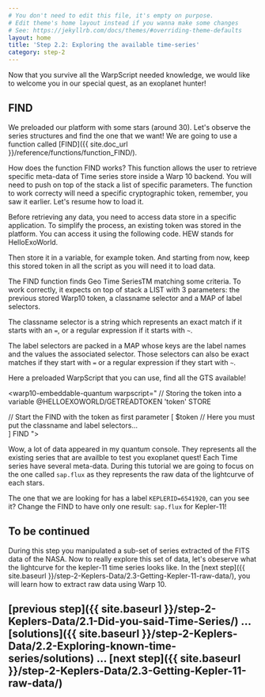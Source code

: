 ```yaml
---
# You don't need to edit this file, it's empty on purpose.
# Edit theme's home layout instead if you wanna make some changes
# See: https://jekyllrb.com/docs/themes/#overriding-theme-defaults
layout: home
title: 'Step 2.2: Exploring the available time-series'
category: step-2
---
```

 

Now that you survive all the WarpScript needed knowledge, we would like to welcome you in our special quest, as an exoplanet hunter!

## FIND

We preloaded our platform with some stars (around 30). Let's observe the series structures and find the one that we want! We are going to use a function called [FIND]({{ site.doc_url }}/reference/functions/function_FIND/).

How does the function FIND works? This function allows the user to retrieve specific meta-data of Time series store inside a Warp 10 backend. You will need to push on top of the stack a list of specific parameters. The function to work correcty will need a specific cryptographic token, remember, you saw it earlier. Let's resume how to load it. 

Before retrieving any data, you need to access data store in a specific application. To simplify the process, an existing token was stored in the platform. You can access it using the following code. HEW stands for HelloExoWorld. 


<warp10-embeddable-quantum warpscript="
// Load handson-hew token
@HELLOEXOWORLD/GETREADTOKEN
">
</warp10-embeddable-quantum>


Then store it in a variable, for example token. And starting from now, keep this stored token in all the script as you will need it to load data.


<warp10-embeddable-quantum warpscript="
// Storing the token into a variable
@HELLOEXOWORLD/GETREADTOKEN 'token' STORE
">
</warp10-embeddable-quantum>

The FIND function finds Geo Time SeriesTM matching some criteria. To work correctly, it expects on top of stack a LIST with 3 parameters: the previous stored Warp10 token, a classname selector and a MAP of label selectors.

The classname selector is a string which represents an exact match if it starts with an `=`, or a regular expression if it starts with `~`.

The label selectors are packed in a MAP whose keys are the label names and the values the associated selector. Those selectors can also be exact matches if they start with `=` or a regular expression if they start with `~`.

Here a preloaded WarpScript that you can use, find all the GTS available!


<warp10-embeddable-quantum warpscript="
// Storing the token into a variable
@HELLOEXOWORLD/GETREADTOKEN 'token' STORE 

// Start the FIND with the token as first parameter
[ 
    $token 
    // Here you must put the classname and label selectors...  
] FIND
">
</warp10-embeddable-quantum>


Wow, a lot of data appeared in my quantum console. They represents all the existing series that are availble to test you exoplanet quest! Each Time series have several meta-data. During this tutorial we are going to focus on the one called `sap.flux` as they represents the raw data of the lightcurve of each stars.

The one that we are looking for has a label `KEPLERID=6541920`, can you see it? Change the FIND to have only one result: `sap.flux` for Kepler-11!

## To be continued

During this step you manipulated a sub-set of series extracted of the FITS data of the NASA. Now to really explore this set of data, let's obeserve what the lightcurve for the kepler-11 time series looks like. In the [next step]({{ site.baseurl }}/step-2-Keplers-Data/2.3-Getting-Kepler-11-raw-data/), you will learn how to extract raw data using Warp 10.

## [previous step]({{ site.baseurl }}/step-2-Keplers-Data/2.1-Did-you-said-Time-Series/) ... [solutions]({{ site.baseurl }}/step-2-Keplers-Data/2.2-Exploring-known-time-series/solutions) ... [next step]({{ site.baseurl }}/step-2-Keplers-Data/2.3-Getting-Kepler-11-raw-data/)
